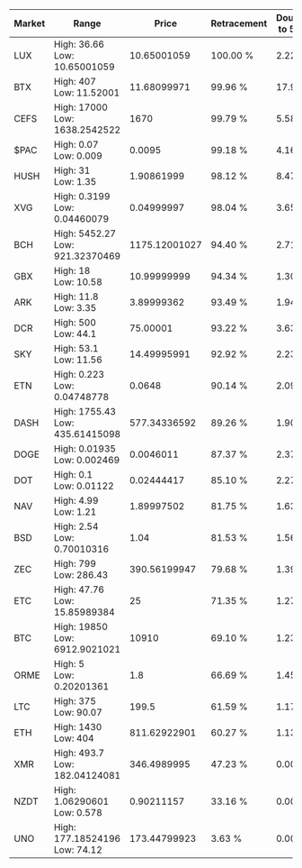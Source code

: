 | Market | Range | Price| Retracement | Doubles to 50% |
| --- | --- | --- | --- | --- |
| LUX | High: 36.66<br />Low: 10.65001059 | 10.65001059 | 100.00 % | 2.22 |
| BTX | High: 407<br />Low: 11.52001 | 11.68099971 | 99.96 % | 17.91 |
| CEFS | High: 17000<br />Low: 1638.2542522 | 1670 | 99.79 % | 5.58 |
| $PAC | High: 0.07<br />Low: 0.009 | 0.0095 | 99.18 % | 4.16 |
| HUSH | High: 31<br />Low: 1.35 | 1.90861999 | 98.12 % | 8.47 |
| XVG | High: 0.3199<br />Low: 0.04460079 | 0.04999997 | 98.04 % | 3.65 |
| BCH | High: 5452.27<br />Low: 921.32370469 | 1175.12001027 | 94.40 % | 2.71 |
| GBX | High: 18<br />Low: 10.58 | 10.99999999 | 94.34 % | 1.30 |
| ARK | High: 11.8<br />Low: 3.35 | 3.89999362 | 93.49 % | 1.94 |
| DCR | High: 500<br />Low: 44.1 | 75.00001 | 93.22 % | 3.63 |
| SKY | High: 53.1<br />Low: 11.56 | 14.49995991 | 92.92 % | 2.23 |
| ETN | High: 0.223<br />Low: 0.04748778 | 0.0648 | 90.14 % | 2.09 |
| DASH | High: 1755.43<br />Low: 435.61415098 | 577.34336592 | 89.26 % | 1.90 |
| DOGE | High: 0.01935<br />Low: 0.002469 | 0.0046011 | 87.37 % | 2.37 |
| DOT | High: 0.1<br />Low: 0.01122 | 0.02444417 | 85.10 % | 2.27 |
| NAV | High: 4.99<br />Low: 1.21 | 1.89997502 | 81.75 % | 1.63 |
| BSD | High: 2.54<br />Low: 0.70010316 | 1.04 | 81.53 % | 1.56 |
| ZEC | High: 799<br />Low: 286.43 | 390.56199947 | 79.68 % | 1.39 |
| ETC | High: 47.76<br />Low: 15.85989384 | 25 | 71.35 % | 1.27 |
| BTC | High: 19850<br />Low: 6912.9021021 | 10910 | 69.10 % | 1.23 |
| ORME | High: 5<br />Low: 0.20201361 | 1.8 | 66.69 % | 1.45 |
| LTC | High: 375<br />Low: 90.07 | 199.5 | 61.59 % | 1.17 |
| ETH | High: 1430<br />Low: 404 | 811.62922901 | 60.27 % | 1.13 |
| XMR | High: 493.7<br />Low: 182.04124081 | 346.4989995 | 47.23 % | 0.00 |
| NZDT | High: 1.06290601<br />Low: 0.578 | 0.90211157 | 33.16 % | 0.00 |
| UNO | High: 177.18524196<br />Low: 74.12 | 173.44799923 | 3.63 % | 0.00 |
